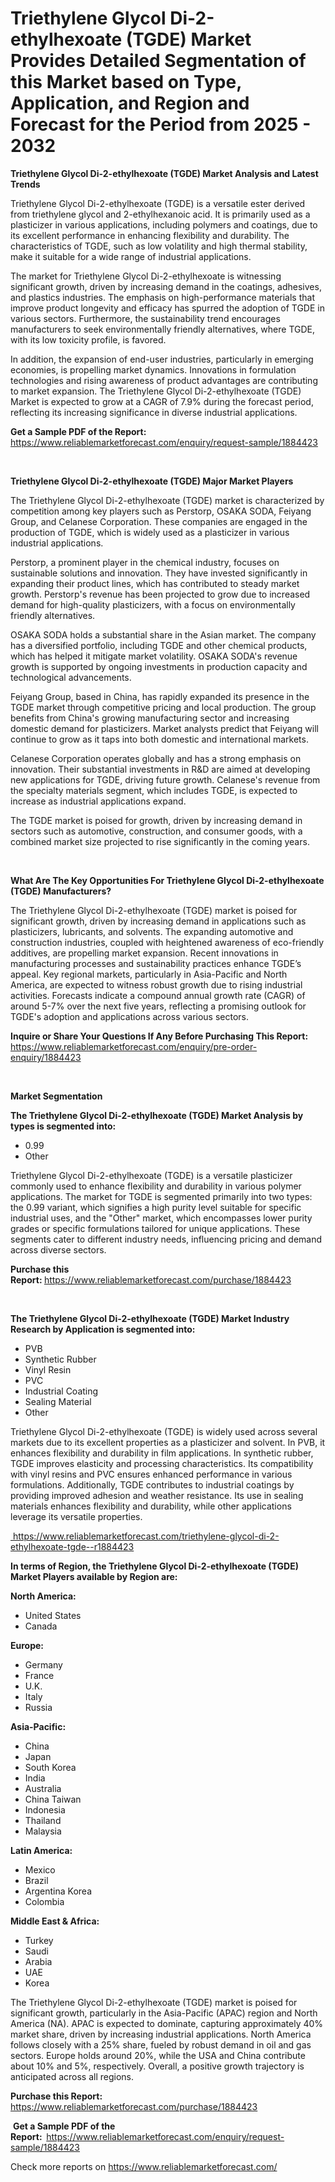 <p><h1>Triethylene Glycol Di-2-ethylhexoate (TGDE) Market Provides Detailed Segmentation of this Market based on Type, Application, and Region and Forecast for the Period from 2025 - 2032</h1></p><p><strong>Triethylene Glycol Di-2-ethylhexoate (TGDE) Market Analysis and Latest Trends</strong></p>
<p><p>Triethylene Glycol Di-2-ethylhexoate (TGDE) is a versatile ester derived from triethylene glycol and 2-ethylhexanoic acid. It is primarily used as a plasticizer in various applications, including polymers and coatings, due to its excellent performance in enhancing flexibility and durability. The characteristics of TGDE, such as low volatility and high thermal stability, make it suitable for a wide range of industrial applications.</p><p>The market for Triethylene Glycol Di-2-ethylhexoate is witnessing significant growth, driven by increasing demand in the coatings, adhesives, and plastics industries. The emphasis on high-performance materials that improve product longevity and efficacy has spurred the adoption of TGDE in various sectors. Furthermore, the sustainability trend encourages manufacturers to seek environmentally friendly alternatives, where TGDE, with its low toxicity profile, is favored.</p><p>In addition, the expansion of end-user industries, particularly in emerging economies, is propelling market dynamics. Innovations in formulation technologies and rising awareness of product advantages are contributing to market expansion. The Triethylene Glycol Di-2-ethylhexoate (TGDE) Market is expected to grow at a CAGR of 7.9% during the forecast period, reflecting its increasing significance in diverse industrial applications.</p></p>
<p><strong>Get a Sample PDF of the Report:&nbsp;</strong> <a href="https://www.reliablemarketforecast.com/enquiry/request-sample/1884423?utm_campaign=3503&utm_medium=2&utm_source=Github&utm_content=ia&utm_term=03042025&utm_id=triethylene-glycol-di-2-ethylhexoate-tgde">https://www.reliablemarketforecast.com/enquiry/request-sample/1884423</a></p>
<p>&nbsp;</p>
<p><strong>Triethylene Glycol Di-2-ethylhexoate (TGDE) Major Market Players</strong></p>
<p><p>The Triethylene Glycol Di-2-ethylhexoate (TGDE) market is characterized by competition among key players such as Perstorp, OSAKA SODA, Feiyang Group, and Celanese Corporation. These companies are engaged in the production of TGDE, which is widely used as a plasticizer in various industrial applications.</p><p>Perstorp, a prominent player in the chemical industry, focuses on sustainable solutions and innovation. They have invested significantly in expanding their product lines, which has contributed to steady market growth. Perstorp's revenue has been projected to grow due to increased demand for high-quality plasticizers, with a focus on environmentally friendly alternatives.</p><p>OSAKA SODA holds a substantial share in the Asian market. The company has a diversified portfolio, including TGDE and other chemical products, which has helped it mitigate market volatility. OSAKA SODA's revenue growth is supported by ongoing investments in production capacity and technological advancements.</p><p>Feiyang Group, based in China, has rapidly expanded its presence in the TGDE market through competitive pricing and local production. The group benefits from China's growing manufacturing sector and increasing domestic demand for plasticizers. Market analysts predict that Feiyang will continue to grow as it taps into both domestic and international markets.</p><p>Celanese Corporation operates globally and has a strong emphasis on innovation. Their substantial investments in R&D are aimed at developing new applications for TGDE, driving future growth. Celanese's revenue from the specialty materials segment, which includes TGDE, is expected to increase as industrial applications expand.</p><p>The TGDE market is poised for growth, driven by increasing demand in sectors such as automotive, construction, and consumer goods, with a combined market size projected to rise significantly in the coming years.</p></p>
<p>&nbsp;</p>
<p><strong>What Are The Key Opportunities For Triethylene Glycol Di-2-ethylhexoate (TGDE) Manufacturers?</strong></p>
<p><p>The Triethylene Glycol Di-2-ethylhexoate (TGDE) market is poised for significant growth, driven by increasing demand in applications such as plasticizers, lubricants, and solvents. The expanding automotive and construction industries, coupled with heightened awareness of eco-friendly additives, are propelling market expansion. Recent innovations in manufacturing processes and sustainability practices enhance TGDE’s appeal. Key regional markets, particularly in Asia-Pacific and North America, are expected to witness robust growth due to rising industrial activities. Forecasts indicate a compound annual growth rate (CAGR) of around 5-7% over the next five years, reflecting a promising outlook for TGDE's adoption and applications across various sectors.</p></p>
<p><strong>Inquire or Share Your Questions If Any Before Purchasing This Report:</strong> <a href="https://www.reliablemarketforecast.com/enquiry/pre-order-enquiry/1884423?utm_campaign=3503&utm_medium=2&utm_source=Github&utm_content=ia&utm_term=03042025&utm_id=triethylene-glycol-di-2-ethylhexoate-tgde">https://www.reliablemarketforecast.com/enquiry/pre-order-enquiry/1884423</a></p>
<p>&nbsp;</p>
<p><strong>Market Segmentation</strong></p>
<p><strong>The Triethylene Glycol Di-2-ethylhexoate (TGDE) Market Analysis by types is segmented into:</strong></p>
<p><ul><li>0.99</li><li>Other</li></ul></p>
<p><p>Triethylene Glycol Di-2-ethylhexoate (TGDE) is a versatile plasticizer commonly used to enhance flexibility and durability in various polymer applications. The market for TGDE is segmented primarily into two types: the 0.99 variant, which signifies a high purity level suitable for specific industrial uses, and the "Other" market, which encompasses lower purity grades or specific formulations tailored for unique applications. These segments cater to different industry needs, influencing pricing and demand across diverse sectors.</p></p>
<p><strong>Purchase this Report:&nbsp;</strong><a href="https://www.reliablemarketforecast.com/purchase/1884423?utm_campaign=3503&utm_medium=2&utm_source=Github&utm_content=ia&utm_term=03042025&utm_id=triethylene-glycol-di-2-ethylhexoate-tgde">https://www.reliablemarketforecast.com/purchase/1884423</a></p>
<p>&nbsp;</p>
<p><strong>The Triethylene Glycol Di-2-ethylhexoate (TGDE) Market Industry Research by Application is segmented into:</strong></p>
<p><ul><li>PVB</li><li>Synthetic Rubber</li><li>Vinyl Resin</li><li>PVC</li><li>Industrial Coating</li><li>Sealing Material</li><li>Other</li></ul></p>
<p><p>Triethylene Glycol Di-2-ethylhexoate (TGDE) is widely used across several markets due to its excellent properties as a plasticizer and solvent. In PVB, it enhances flexibility and durability in film applications. In synthetic rubber, TGDE improves elasticity and processing characteristics. Its compatibility with vinyl resins and PVC ensures enhanced performance in various formulations. Additionally, TGDE contributes to industrial coatings by providing improved adhesion and weather resistance. Its use in sealing materials enhances flexibility and durability, while other applications leverage its versatile properties.</p></p>
<p><a href="https://www.reliablemarketforecast.com/triethylene-glycol-di-2-ethylhexoate-tgde--r1884423?utm_campaign=3503&utm_medium=2&utm_source=Github&utm_content=ia&utm_term=03042025&utm_id=triethylene-glycol-di-2-ethylhexoate-tgde">&nbsp;https://www.reliablemarketforecast.com/triethylene-glycol-di-2-ethylhexoate-tgde--r1884423</a></p>
<p><strong>In terms of Region, the Triethylene Glycol Di-2-ethylhexoate (TGDE) Market Players available by Region are:</strong></p>
<p>
    <p> <strong> North America: </strong>
        <ul>
            <li>United States</li>
            <li>Canada</li>
        </ul>
        </p> 
    <p> <strong> Europe: </strong>
        <ul>
            <li>Germany</li>
            <li>France</li>
            <li>U.K.</li>
            <li>Italy</li>
            <li>Russia</li>
        </ul>
        </p> 
    <p> <strong> Asia-Pacific: </strong>
        <ul>
            <li>China</li>
            <li>Japan</li>
            <li>South Korea</li>
            <li>India</li>
            <li>Australia</li>
            <li>China Taiwan</li>
            <li>Indonesia</li>
            <li>Thailand</li>
            <li>Malaysia</li>
        </ul>
        </p> 
    <p> <strong> Latin America: </strong>
        <ul>
            <li>Mexico</li>
            <li>Brazil</li>
            <li>Argentina Korea</li>
            <li>Colombia</li>
        </ul>
        </p> 
    <p> <strong> Middle East & Africa: </strong>
        <ul>
            <li>Turkey</li>
            <li>Saudi</li>
            <li>Arabia</li>
            <li>UAE</li>
            <li>Korea</li>
        </ul>
    </p>
    </p>
<p><p>The Triethylene Glycol Di-2-ethylhexoate (TGDE) market is poised for significant growth, particularly in the Asia-Pacific (APAC) region and North America (NA). APAC is expected to dominate, capturing approximately 40% market share, driven by increasing industrial applications. North America follows closely with a 25% share, fueled by robust demand in oil and gas sectors. Europe holds around 20%, while the USA and China contribute about 10% and 5%, respectively. Overall, a positive growth trajectory is anticipated across all regions.</p></p>
<p><strong>Purchase this Report: </strong><a href="https://www.reliablemarketforecast.com/purchase/1884423?utm_campaign=3503&utm_medium=2&utm_source=Github&utm_content=ia&utm_term=03042025&utm_id=triethylene-glycol-di-2-ethylhexoate-tgde">https://www.reliablemarketforecast.com/purchase/1884423</a></p>
<p>&nbsp;<strong>Get a Sample PDF of the Report:&nbsp;&nbsp;</strong><a href="https://www.reliablemarketforecast.com/enquiry/request-sample/1884423?utm_campaign=3503&utm_medium=2&utm_source=Github&utm_content=ia&utm_term=03042025&utm_id=triethylene-glycol-di-2-ethylhexoate-tgde">https://www.reliablemarketforecast.com/enquiry/request-sample/1884423</a></p>
<p><strong></strong></p>
<p>Check more reports on <a href="https://www.reliablemarketforecast.com/?utm_campaign=3503&utm_medium=2&utm_source=Github&utm_content=ia&utm_term=03042025&utm_id=triethylene-glycol-di-2-ethylhexoate-tgde">https://www.reliablemarketforecast.com/</a></p>